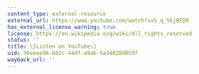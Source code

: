 ```yaml
---
content_type: external-resource
external_url: https://www.youtube.com/watch?v=S_q_SkjBFD0
has_external_license_warning: true
license: https://en.wikipedia.org/wiki/All_rights_reserved
status: ''
title: \[Listen on YouTube\]
uid: 36eeee96-b82c-44df-a9ab-5a34028d0597
wayback_url: ''
---
```

